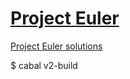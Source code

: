 # [Project Euler](https://projecteuler.net/)

[Project Euler solutions](https://www.nayuki.io/page/project-euler-solutions)

$ cabal v2-build

